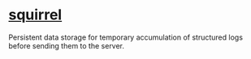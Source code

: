 # [squirrel](https://github.com/rtmigo/squirrel_dart)

Persistent data storage for temporary accumulation of structured logs before sending them to the server.
